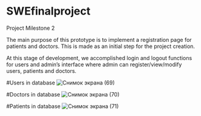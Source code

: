 # SWEfinalproject
 Project Milestone 2
 
 The main purpose of this prototype is to implement a registration page for patients and doctors. This is made as an initial step for the project creation.
 
 At this stage of development, we accomplished login and logout functions for users and admin’s interface where admin can register/view/modify users, patients and doctors. 

#Users in database
![Снимок экрана (69)](https://user-images.githubusercontent.com/117574240/200183007-5258e567-0006-4aeb-a6e3-442731f4c9b0.png)


#Doctors in database
![Снимок экрана (70)](https://user-images.githubusercontent.com/117574240/200183078-41d0d89e-d4cf-4e15-951e-a178e75c9289.png)


#Patients in database
![Снимок экрана (71)](https://user-images.githubusercontent.com/117574240/200183085-4e01f9a2-f0be-418a-b4f5-aa7e3bfc7355.png)
